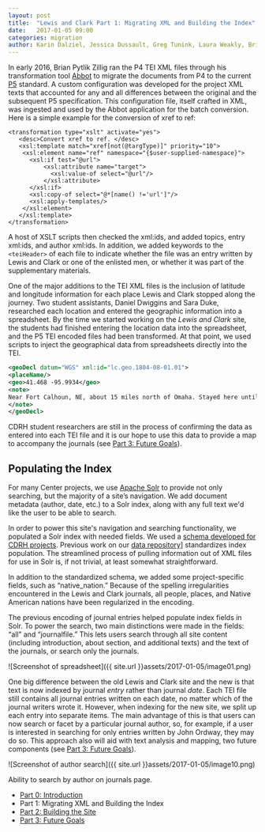 ```yaml
---
layout: post
title:  "Lewis and Clark Part 1: Migrating XML and Building the Index"
date:   2017-01-05 09:00
categories: migration
author: Karin Dalziel, Jessica Dussault, Greg Tunink, Laura Weakly, Brian Pytlik Zillig
---
```


In early 2016, Brian Pytlik Zillig ran the P4 TEI XML files through his transformation tool [Abbot](http://abbot.unl.edu) to migrate the documents from P4 to the current [P5](http://www.tei-c.org/Guidelines/P5/) standard. A custom configuration was developed for the project XML texts that accounted for any and all differences between the original and the subsequent P5 specification. This configuration file, itself crafted in XML, was ingested and used by the Abbot application for the batch conversion. Here is a simple example for the conversion of xref to ref:

```
<transformation type="xslt" activate="yes">
   <desc>Convert xref to ref. </desc>
   <xsl:template match="xref[not(@targType)]" priority="10">
    <xsl:element name="ref" namespace="{$user-supplied-namespace}">
      <xsl:if test="@url">
          <xsl:attribute name="target">
            <xsl:value-of select="@url"/>
          </xsl:attribute>
      </xsl:if>
      <xsl:copy-of select="@*[name() !='url']"/>
      <xsl:apply-templates/>
    </xsl:element>
   </xsl:template>
</transformation>
```

A host of XSLT scripts then checked the xml:ids, and added topics, entry xml:ids, and author xml:ids. In addition, we added keywords to the `<teiHeader>` of each file to indicate whether the file was an entry written by Lewis and Clark or one of the enlisted men, or whether it was part of the supplementary materials.

One of the major additions to the TEI XML files is the inclusion of latitude and longitude information for each place Lewis and Clark stopped along the journey. Two student assistants, Daniel Dwiggins and Sara Duke, researched each location and entered the geographic information into a spreadsheet. By the time we started working on the *Lewis and Clark* site, the students had finished entering the location data into the spreadsheet, and the P5 TEI encoded files had been transformed. At that point, we used scripts to inject the geographical data from spreadsheets directly into the TEI.

```XML
<geoDecl datum="WGS" xml:id="lc.geo.1804-08-01.01">
<placeName/>
<geo>41.468 -95.9934</geo>
<note>
Near Fort Calhoun, NE, about 15 miles north of Omaha. Stayed here until 1804-08-03
</note>
</geoDecl>

```

CDRH student researchers are still in the process of confirming the data as entered into each TEI file and it is our hope to use this data to provide a map to accompany the journals (see [Part 3: Future Goals](lc03goals.html)).

## Populating the Index

For many Center projects, we use [Apache Solr](https://lucene.apache.org/solr/) to provide not only searching, but the majority of a site’s navigation. We add document metadata (author, date, etc.) to a Solr index, along with any full text we'd like the user to be able to search.

In order to power this site's navigation and searching functionality, we populated a Solr index with needed fields. We used a [schema developed for CDRH projects](https://github.com/CDRH/data/blob/master/schema.md).  Previous work on our [data repository](https://github.com/CDRH/data)] standardizes index population. The streamlined process of pulling information out of XML files for use in Solr is, if not trivial, at least somewhat straightforward. 

In addition to the standardized schema, we added some project-specific fields, such as  “native_nation.” Because of the spelling irregularities encountered in the Lewis and Clark journals, all people, places, and Native American nations have been regularized in the encoding. 

The previous encoding of journal entries helped populate index fields in Solr. To power the search, two main distinctions were made in the fields: “all” and “journalfile.” This lets users search through all site content (including introduction, about section, and additional texts) and the text of the journals, or search only the journals. 

![Screenshot of spreadsheet]({{ site.url }}assets/2017-01-05/image01.png) 

One big difference between the old Lewis and Clark site and the new is that text is now indexed by journal *entry* rather than journal *date*. Each TEI file still contains all journal entries written on each date, no matter which of the journal writers wrote it. However, when indexing for the new site, we split up each entry into separate items. The main advantage of this is that users can now search or facet by a particular journal author, so, for example, if a user is interested in searching for only entries written by John Ordway, they may do so. This approach also will aid with text analysis and mapping, two future components (see [Part 3: Future Goals](lc03goals.html)).

![Screenshot of author search]({{ site.url }}assets/2017-01-05/image10.png) 

<div class="img_caption">Ability to search by author on journals page.</div>

* [Part 0: Introduction](lc00intro.html)
* Part 1: Migrating XML and Building the Index
* [Part 2: Building the Site](lc02building.html)
* [Part 3: Future Goals](lc03goals.html)

